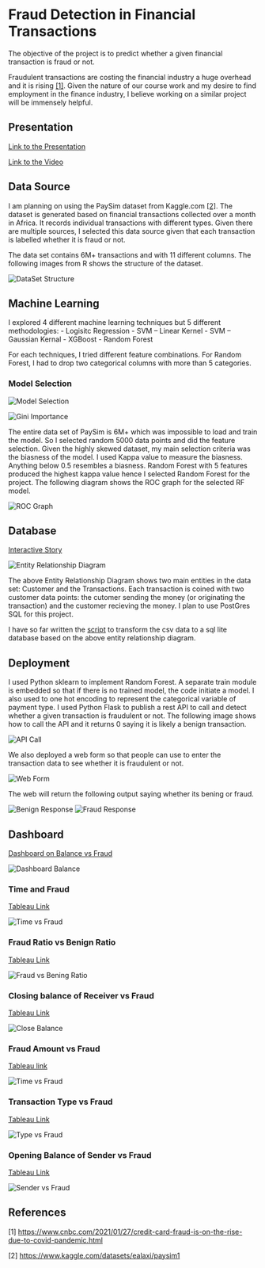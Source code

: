 # Fraud Detection in Financial Transactions

The objective of the project is to predict whether a given financial transaction is fraud or not.

Fraudulent transactions are costing the financial industry a huge overhead and it is rising [[1]](#1). Given the nature of our course work and my desire to find employment in the finance industry, I believe working on a similar project will be immensely helpful.

## Presentation

[Link to the Presentation](https://docs.google.com/presentation/d/1vcCLSUWVL2v4KA1WReFpHsrDAQz0dPHJ/edit?usp=sharing&ouid=118315510912750425598&rtpof=true&sd=true)

[Link to the Video](https://www.youtube.com/watch?v=886nIEKqzC8)

## Data Source

I am planning on using the PaySim dataset from Kaggle.com [[2]](#2). The dataset is generated based on financial transactions collected over a month in Africa. It records individual transactions with different types. Given there are multiple sources, I selected this data source given that each transaction is labelled whether it is fraud or not. 

The data set contains 6M+ transactions and with 11 different columns. The following images from R shows the structure of the dataset.

![DataSet Structure](https://github.com/thilinimfdo/fraud_detection/blob/main/data/summary_dataset.png)

## Machine Learning

I explored 4 different machine learning techniques but 5 different methodologies:
	- Logisitc Regression
	- SVM – Linear Kernel
	- SVM – Gaussian Kernal
	- XGBoost
	- Random Forest

For each techniques, I tried different feature combinations. For Random Forest, I had to drop two categorical columns with more than 5 categories.

### Model Selection

![Model Selection](https://github.com/thilinimfdo/fraud_detection/blob/main/machine_learning/comparison.jpg)

![Gini Importance](https://github.com/thilinimfdo/fraud_detection/blob/main/machine_learning/gini_importance.jpg)

The entire data set of PaySim is 6M+ which was impossible to load and train the model. So I selected random 5000 data points and did the feature selection. Given the highly skewed dataset, my main selection criteria was the biasness of the model. I used Kappa value to measure the biasness. Anything below 0.5 resembles a biasness. Random Forest with 5 features produced the highest kappa value hence I selected Random Forest for the project. The following diagram shows the ROC graph for the selected RF model.

![ROC Graph](https://github.com/thilinimfdo/fraud_detection/blob/main/machine_learning/fraud_rf.png)

## Database

[Interactive Story](https://public.tableau.com/app/profile/thilini.fernando/viz/Fraud_count_circle/Story1)

![Entity Relationship Diagram](https://github.com/thilinimfdo/fraud_detection/blob/main/data/erd.jpeg)

The above Entity Relationship Diagram shows two main entities in the data set: Customer and the Transactions. Each transaction is coined with two customer data points: the cutomer sending the money (or originating the transaction) and the customer recieving the money. I plan to use PostGres SQL for this project.

I have so far written the [script](https://github.com/thilinimfdo/fraud_detection/blob/main/data/csv_to_db.py) to transform the csv data to a sql lite database based on the above entity relationship diagram.

## Deployment

I used Python sklearn to implement Random Forest. A separate train module is embedded so that if there is no trained model, the code initiate a model.
I also used to one hot encoding to represent the categorical variable of payment type.
I used Python Flask to publish a rest API to call and detect whether a given transaction is fraudulent or not. The following image shows how to call the API and it returns 0 saying it is likely a benign transaction.

![API Call](https://github.com/thilinimfdo/fraud_detection/blob/main/api_service/rest_api.jpg)

We also deployed a web form so that people can use to enter the transaction data to see whether it is fraudulent or not.

![Web Form](https://github.com/thilinimfdo/fraud_detection/blob/main/api_service/form.jpg)

The web will return the following output saying whether its bening or fraud.

![Benign Response](https://github.com/thilinimfdo/fraud_detection/blob/main/api_service/benign_transaction.jpg)
![Fraud Response](https://github.com/thilinimfdo/fraud_detection/blob/main/api_service/fraudulent_transaction.jpg)

## Dashboard

[Dashboard on Balance vs Fraud](https://public.tableau.com/app/profile/thilini.fernando/viz/Fraud_count_circle/Dashboard1)

![Dashboard Balance](https://github.com/thilinimfdo/fraud_detection/blob/main/dashboard/Dashboard_balance_fraud.png)

### Time and Fraud

[Tableau Link](https://public.tableau.com/app/profile/thilini.fernando/viz/FraudvsTime/Sheet1)

![Time vs Fraud](https://github.com/thilinimfdo/fraud_detection/blob/main/dashboard/Fraud_time.png)

### Fraud Ratio vs Benign Ratio

[Tableau Link](https://public.tableau.com/app/profile/thilini.fernando/viz/Fraud_count_circle/Amount_Fraud)

![Fraud vs Bening Ratio](https://github.com/thilinimfdo/fraud_detection/blob/main/dashboard/count_fraud.png)

### Closing balance of Receiver vs Fraud

[Tableau Link](https://public.tableau.com/app/profile/thilini.fernando/viz/Fraud_count_circle/Sheet4)

![Close Balance](https://github.com/thilinimfdo/fraud_detection/blob/main/dashboard/Destination_Balance_vs_Fraud.png)

### Fraud Amount vs Fraud

[Tableau link](https://public.tableau.com/app/profile/thilini.fernando/viz/Fraud_count_circle/Sheet3)

![Time vs Fraud](https://github.com/thilinimfdo/fraud_detection/blob/main/dashboard/Fraud_amount.png)

### Transaction Type vs Fraud

[Tableau Link](https://public.tableau.com/app/profile/thilini.fernando/viz/Fraud_Type/Fraud_vs_Type)

![Type vs Fraud](https://github.com/thilinimfdo/fraud_detection/blob/main/dashboard/Fraud_vs_Type.png)

### Opening Balance of Sender vs Fraud

[Tableau Link](https://public.tableau.com/app/profile/thilini.fernando/viz/Fraud_count_circle/Sheet5)

![Sender vs Fraud](https://github.com/thilinimfdo/fraud_detection/blob/main/dashboard/Old_Origin_vs_fraud.png)


## References
<a id="1">[1]</a> 
https://www.cnbc.com/2021/01/27/credit-card-fraud-is-on-the-rise-due-to-covid-pandemic.html

<a id="2">[2]</a> 
https://www.kaggle.com/datasets/ealaxi/paysim1


